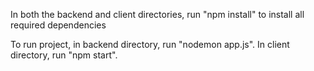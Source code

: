 In both the backend and client directories, run "npm install" to install all required dependencies

To run project, in backend directory, run "nodemon app.js". In client directory, run "npm start".
